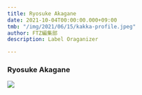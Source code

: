 ```yaml
---
title: Ryosuke Akagane
date: 2021-10-04T00:00:00.000+09:00
tmb: "/img/2021/06/15/kakka-profile.jpeg"
author: FTZ編集部
description: Label Oraganizer

---
```

### Ryosuke Akagane

![](/img/2021/06/15/kakka-profile.jpeg)